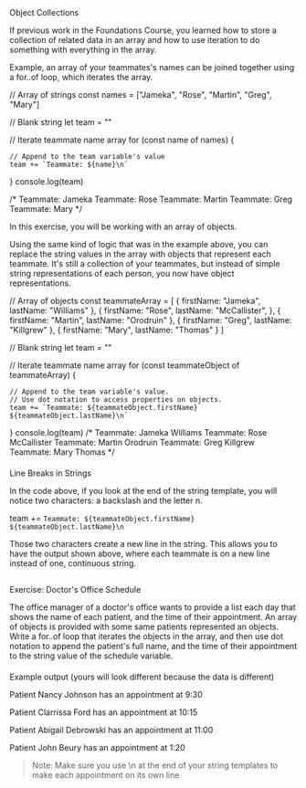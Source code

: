 ## 

Object Collections

  

If previous work in the Foundations Course, you learned how to store a collection of related data in an array and how to use iteration to do something with everything in the array.

  

Example, an array of your teammates's names can be joined together using a for..of loop, which iterates the array.

  

// Array of strings
const names = ["Jameka", "Rose", "Martin", "Greg", "Mary"]

// Blank string
let team = ""

// Iterate teammate name array
for (const name of names) {

	// Append to the team variable's value
	team += `Teammate: ${name}\n`
} console.log(team)

/* Teammate: Jameka 
Teammate: Rose 
Teammate: Martin 
Teammate: Greg 
Teammate: Mary 
*/

  

In this exercise, you will be working with an array of objects.

  

Using the same kind of logic that was in the example above, you can replace the string values in the array with objects that represent each teammate. It's still a collection of your teammates, but instead of simple string representations of each person, you now have object representations.

  

// Array of objects
const teammateArray = [
	{
		firstName: "Jameka",
		lastName: "Williams"
	},
	{
		firstName: "Rose",
		lastName: "McCallister",
	},
	{
		firstName: "Martin",
		lastName: "Orodruin"
	},
	{
		firstName: "Greg",
		lastName: "Killgrew"
	},
	{
		firstName: "Mary",
		lastName: "Thomas"
	}
]

// Blank string
let team = ""

// Iterate teammate name array
for (const teammateObject of teammateArray) {

	// Append to the team variable's value.
	// Use dot notation to access properties on objects.
	team += `Teammate: ${teammateObject.firstName} ${teammateObject.lastName}\n`
} console.log(team) /* Teammate: Jameka Williams
Teammate: Rose McCallister
Teammate: Martin Orodruin
Teammate: Greg Killgrew
Teammate: Mary Thomas
*/

  

#### 

Line Breaks in Strings

  

In the code above, if you look at the end of the string template, you will notice two characters: a backslash and the letter n.

  

team += `Teammate: ${teammateObject.firstName} ${teammateObject.lastName}\n`

  

Those two characters create a new line in the string. This allows you to have the output shown above, where each teammate is on a new line instead of one, continuous string.

  

  

## 

Exercise: Doctor's Office Schedule

  

The office manager of a doctor's office wants to provide a list each day that shows the name of each patient, and the time of their appointment. An array of objects is provided with some same patients represented an objects. Write a for..of loop that iterates the objects in the array, and then use dot notation to append the patient's full name, and the time of their appointment to the string value of the schedule variable.

  

#### 

Example output (yours will look different because the data is different)

  

Patient Nancy Johnson has an appointment at 9:30

Patient Clarrissa Ford has an appointment at 10:15

Patient Abigail Debrowski has an appointment at 11:00

Patient John Beury has an appointment at 1:20

  

> Note: Make sure you use \n at the end of your string templates to make each appointment on its own line
<!--stackedit_data:
eyJoaXN0b3J5IjpbOTYzMTU3MTc4LDczMDk5ODExNl19
-->